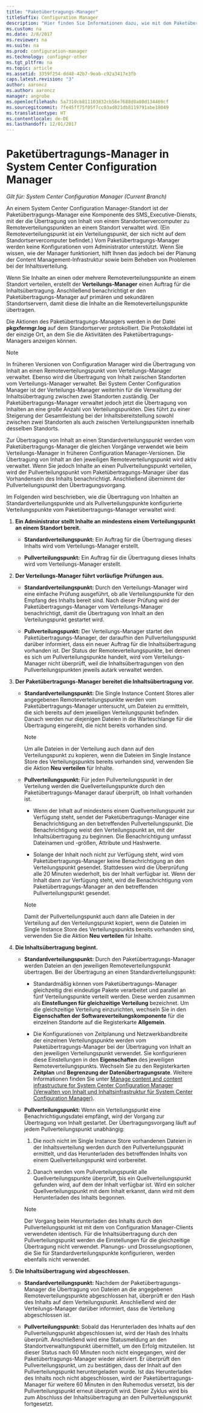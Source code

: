 ```yaml
---
title: "Paketübertragungs-Manager"
titleSuffix: Configuration Manager
description: "Hier finden Sie Informationen dazu, wie mit dem Paketübertragungs-Manager in System Center Configuration Manager Inhalte von einem Standortserver an einen Remoteverteilungspunkt übertragen werden."
ms.custom: na
ms.date: 2/8/2017
ms.reviewer: na
ms.suite: na
ms.prod: configuration-manager
ms.technology: configmgr-other
ms.tgt_pltfrm: na
ms.topic: article
ms.assetid: 3359f254-dd48-42b7-9eab-c92a3417e3fb
caps.latest.revision: "3"
author: aaroncz
ms.author: aaroncz
manager: angrobe
ms.openlocfilehash: 5a7310cb811103832cb56e7688d8a80d134469cf
ms.sourcegitcommit: 7fe45ff75f05f7cc03ad021db8119791abe18049
ms.translationtype: HT
ms.contentlocale: de-DE
ms.lasthandoff: 12/01/2017
---
```

# <a name="package-transfer-manager-in-system-center-configuration-manager"></a>Paketübertragungs-Manager in System Center Configuration Manager

*Gilt für: System Center Configuration Manager (Current Branch)*

An einem System Center Configuration Manager-Standort ist der Paketübertragungs-Manager eine Komponente des SMS_Executive-Diensts, mit der die Übertragung von Inhalt von einem Standortservercomputer zu Remoteverteilungspunkten an einem Standort verwaltet wird. (Ein Remoteverteilungspunkt ist ein Verteilungspunkt, der sich nicht auf dem Standortservercomputer befindet.) Vom Paketübertragungs-Manager werden keine Konfigurationen vom Administrator unterstützt. Wenn Sie wissen, wie der Manager funktioniert, hilft Ihnen das jedoch bei der Planung der Content Management-Infrastruktur sowie beim Beheben von Problemen bei der Inhaltsverteilung.


Wenn Sie Inhalte an einen oder mehrere Remoteverteilungspunkte an einem Standort verteilen, erstellt der **Verteilungs-Manager** einen Auftrag für die Inhaltsübertragung. Anschließend benachrichtigt er den Paketübertragungs-Manager auf primären und sekundären Standortservern, damit diese die Inhalte an die Remoteverteilungspunkte übertragen.

 Die Aktionen des Paketübertragungs-Managers werden in der Datei **pkgxfermgr.log** auf dem Standortserver protokolliert. Die Protokolldatei ist der einzige Ort, an dem Sie die Aktivitäten des Paketübertragungs-Managers anzeigen können.  

> [!NOTE]  
>  In früheren Versionen von Configuration Manager wird die Übertragung von Inhalt an einen Remoteverteilungspunkt vom Verteilungs-Manager verwaltet. Ebenso wird die Übertragung von Inhalt zwischen Standorten vom Verteilungs-Manager verwaltet. Bei System Center Configuration Manager ist der Verteilungs-Manager weiterhin für die Verwaltung der Inhaltsübertragung zwischen zwei Standorten zuständig. Der Paketübertragungs-Manager verwaltet jedoch jetzt die Übertragung von Inhalten an eine große Anzahl von Verteilungspunkten. Dies führt zu einer Steigerung der Gesamtleistung bei der Inhaltsbereitstellung sowohl zwischen zwei Standorten als auch zwischen Verteilungspunkten innerhalb desselben Standorts.  

Zur Übertragung von Inhalt an einen Standardverteilungspunkt werden vom Paketübertragungs-Manager die gleichen Vorgänge verwendet wie beim Verteilungs-Manager in früheren Configuration Manager-Versionen. Die Übertragung von Inhalt an den jeweiligen Remoteverteilungspunkt wird aktiv verwaltet. Wenn Sie jedoch Inhalte an einen Pullverteilungspunkt verteilen, wird der Pullverteilungspunkt vom Paketübertragungs-Manager über das Vorhandensein des Inhalts benachrichtigt. Anschließend übernimmt der Pullverteilungspunkt den Übertragungsvorgang.  

Im Folgenden wird beschrieben, wie die Übertragung von Inhalten an Standardverteilungspunkte und als Pullverteilungspunkte konfigurierte Verteilungspunkte vom Paketübertragungs-Manager verwaltet wird:
1.  **Ein Administrator stellt Inhalte an mindestens einem Verteilungspunkt an einem Standort bereit.**  

    -   **Standardverteilungspunkt:** Ein Auftrag für die Übertragung dieses Inhalts wird vom Verteilungs-Manager erstellt.  

    -   **Pullverteilungspunkt:** Ein Auftrag für die Übertragung dieses Inhalts wird vom Verteilungs-Manager erstellt.  

2.  **Der Verteilungs-Manager führt vorläufige Prüfungen aus.**  

    -   **Standardverteilungspunkt:** Durch den Verteilungs-Manager wird eine einfache Prüfung ausgeführt, ob alle Verteilungspunkte für den Empfang des Inhalts bereit sind. Nach dieser Prüfung wird der Paketübertragungs-Manager vom Verteilungs-Manager benachrichtigt, damit die Übertragung von Inhalt an den Verteilungspunkt gestartet wird.  

    -   **Pullverteilungspunkt:** Der Verteilungs-Manager startet den Paketübertragungs-Manager, der daraufhin den Pullverteilungspunkt darüber informiert, dass ein neuer Auftrag für die Inhaltsübertragung vorhanden ist. Der Status der Remoteverteilungspunkte, bei denen es sich um Pullverteilungspunkte handelt, wird vom Verteilungs-Manager nicht überprüft, weil die Inhaltsübertragungen von den Pullverteilungspunkten jeweils autark verwaltet werden.  

3.  **Der Paketübertragungs-Manager bereitet die Inhaltsübertragung vor.**  

    -   **Standardverteilungspunkt:** Die Single Instance Content Stores aller angegebenen Remoteverteilungspunkte werden vom Paketübertragungs-Manager untersucht, um Dateien zu ermitteln, die sich bereits auf dem jeweiligen Verteilungspunkt befinden. Danach werden nur diejenigen Dateien in die Warteschlange für die Übertragung eingereiht, die nicht bereits vorhanden sind.  

        > [!NOTE]  
        >  Um alle Dateien in der Verteilung auch dann auf den Verteilungspunkt zu kopieren, wenn die Dateien im Single Instance Store des Verteilungspunkts bereits vorhanden sind, verwenden Sie die Aktion **Neu verteilen** für Inhalte.  

    -   **Pullverteilungspunkt:** Für jeden Pullverteilungspunkt in der Verteilung werden die Quellverteilungspunkte durch den Paketübertragungs-Manager darauf überprüft, ob Inhalt vorhanden ist.  

        -   Wenn der Inhalt auf mindestens einem Quellverteilungspunkt zur Verfügung steht, sendet der Paketübertragungs-Manager eine Benachrichtigung an den betreffenden Pullverteilungspunkt. Die Benachrichtigung weist den Verteilungspunkt an, mit der Inhaltsübertragung zu beginnen. Die Benachrichtigung umfasst Dateinamen und -größen, Attribute und Hashwerte.  

        -   Solange der Inhalt noch nicht zur Verfügung steht, wird vom Paketübertragungs-Manager keine Benachrichtigung an den Verteilungspunkt gesendet. Stattdessen wird die Überprüfung alle 20 Minuten wiederholt, bis der Inhalt verfügbar ist. Wenn der Inhalt dann zur Verfügung steht, wird die Benachrichtigung vom Paketübertragungs-Manager an den betreffenden Pullverteilungspunkt gesendet.  

        > [!NOTE]  
        >  Damit der Pullverteilungspunkt auch dann alle Dateien in der Verteilung auf den Verteilungspunkt kopiert, wenn die Dateien im Single Instance Store des Verteilungspunkts bereits vorhanden sind, verwenden Sie die Aktion **Neu verteilen** für Inhalte.  

4.  **Die Inhaltsübertragung beginnt.**  

    -   **Standardverteilungspunkt:** Durch den Paketübertragungs-Manager werden Dateien an den jeweiligen Remoteverteilungspunkt übertragen. Bei der Übertragung an einen Standardverteilungspunkt:  

        -   Standardmäßig können vom Paketübertragungs-Manager gleichzeitig drei eindeutige Pakete verarbeitet und parallel an fünf Verteilungspunkte verteilt werden. Diese werden zusammen als **Einstellungen für gleichzeitige Verteilung** bezeichnet. Um die gleichzeitige Verteilung einzurichten, wechseln Sie in den **Eigenschaften der Softwareverteilungskomponente** für die einzelnen Standorte auf die Registerkarte **Allgemein**.  

        -   Die Konfigurationen von Zeitplanung und Netzwerkbandbreite der einzelnen Verteilungspunkte werden vom Paketübertragungs-Manager bei der Übertragung von Inhalt an den jeweiligen Verteilungspunkt verwendet. Sie konfigurieren diese Einstellungen in den **Eigenschaften** des jeweiligen Remoteverteilungspunkts. Wechseln Sie zu den Registerkarten **Zeitplan** und **Begrenzung der Datenübertragungsrate**. Weitere Informationen finden Sie unter [Manage content and content infrastructure for System Center Configuration Manager (Verwalten von Inhalt und Inhaltsinfrastruktur für System Center Configuration Manager)](../../../core/servers/deploy/configure/manage-content-and-content-infrastructure.md).  

    -   **Pullverteilungspunkt:** Wenn ein Verteilungspunkt eine Benachrichtigungsdatei empfängt, wird der Vorgang zur Übertragung von Inhalt gestartet. Der Übertragungsvorgang läuft auf jedem Pullverteilungspunkt unabhängig:  

        1.   Die noch nicht im Single Instance Store vorhandenen Dateien in der Inhaltsverteilung werden durch den Pullverteilungspunkt ermittelt, und das Herunterladen des betreffenden Inhalts von einem Quellverteilungspunkt wird vorbereitet.  

        2.   Danach werden vom Pullverteilungspunkt alle Quellverteilungspunkte überprüft, bis ein Quellverteilungspunkt gefunden wird, auf dem der Inhalt verfügbar ist. Wird ein solcher Quellverteilungspunkt mit dem Inhalt erkannt, dann wird mit dem Herunterladen des Inhalts begonnen.  

        > [!NOTE]  
        >  Der Vorgang beim Herunterladen des Inhalts durch den Pullverteilungspunkt ist mit dem von Configuration Manager-Clients verwendeten identisch. Für die Inhaltsübertragung durch den Pullverteilungspunkt werden die Einstellungen für die gleichzeitige Übertragung nicht verwendet. Planungs- und Drosselungsoptionen, die Sie für Standardverteilungspunkte konfigurieren, werden ebenfalls nicht verwendet.  

5.  **Die Inhaltsübertragung wird abgeschlossen.**  

    -   **Standardverteilungspunkt:** Nachdem der Paketübertragungs-Manager die Übertragung von Dateien an die angegebenen Remoteverteilungspunkte abgeschlossen hat, überprüft er den Hash des Inhalts auf dem Verteilungspunkt. Anschließend wird der Verteilungs-Manager darüber informiert, dass die Verteilung abgeschlossen ist.  

    -   **Pullverteilungspunkt:** Sobald das Herunterladen des Inhalts auf den Pullverteilungspunkt abgeschlossen ist, wird der Hash des Inhalts überprüft. Anschließend wird eine Statusmeldung an den Standortverwaltungspunkt übermittelt, um den Erfolg mitzuteilen. Ist dieser Status nach 60 Minuten noch nicht eingegangen, wird der Paketübertragungs-Manager wieder aktiviert. Er überprüft den Pullverteilungspunkt, um zu bestätigen, dass der Inhalt auf den Pullverteilungspunkt heruntergeladen wurde. Ist das Herunterladen des Inhalts noch nicht abgeschlossen, wird der Paketübertragungs-Manager für weitere 60 Minuten in den Ruhemodus versetzt, bis der Pullverteilungspunkt erneut überprüft wird. Dieser Zyklus wird bis zum Abschluss der Inhaltsübertragung an den Pullverteilungspunkt fortgesetzt.  
